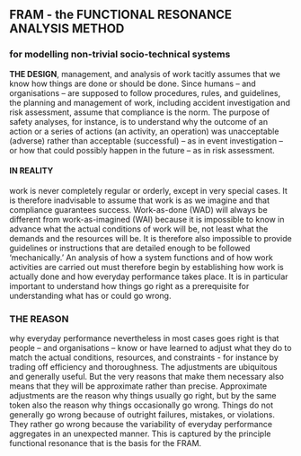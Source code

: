 ## FRAM - the FUNCTIONAL RESONANCE ANALYSIS METHOD
### for modelling non-trivial socio-technical systems

**THE DESIGN**, management, and analysis of work tacitly assumes that we know how things are done or should be done. Since humans – and organisations – are supposed to follow procedures, rules, and guidelines, the planning and management of work, including accident investigation and risk assessment, assume that compliance is the norm. The purpose of safety analyses, for instance, is to understand why the outcome of an action or a series of actions (an activity, an operation) was unacceptable (adverse) rather than acceptable (successful) – as in event investigation – or how that could possibly happen in the future – as in risk assessment.

#### IN REALITY  
work is never completely regular or orderly, except in very special cases. It is therefore inadvisable to assume that work is as we imagine and that compliance guarantees success. Work-as-done (WAD) will always be different from work-as-imagined (WAI) because it is impossible to know in advance what the actual conditions of work will be, not least what the demands and the resources will be. It is therefore also impossible to provide guidelines or instructions that are detailed enough to be followed ‘mechanically.’ An analysis of how a system functions and of how work activities are carried out must therefore begin by establishing how work is actually done and how everyday performance takes place. It is in particular important to understand how things go right as a prerequisite for understanding what has or could go wrong.

### THE REASON  
why everyday performance nevertheless in most cases goes right is that people – and organisations – know or have learned to adjust what they do to match the actual conditions, resources, and constraints - for instance by trading off efficiency and thoroughness. The adjustments are ubiquitous and generally useful. But the very reasons that make them necessary also means that they will be approximate rather than precise. Approximate adjustments are the reason why things usually go right, but by the same token also the reason why things occasionally go wrong. Things do not generally go wrong because of outright failures, mistakes, or violations. They rather go wrong because the variability of everyday performance aggregates in an unexpected manner. This is captured by the principle functional resonance that is the basis for the FRAM.


